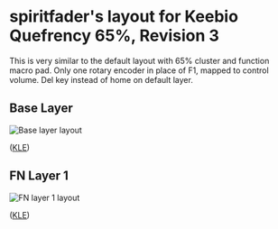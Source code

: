 # spiritfader's layout for Keebio Quefrency 65%, Revision 3

This is very similar to the default layout with 65% cluster and function macro pad. Only one rotary encoder in place of F1, mapped to control volume. Del key instead of home on default layer.

## Base Layer

![Base layer layout](https://i.imgur.com/3vNP7Jc.png)

([KLE](http://www.keyboard-layout-editor.com/#/gists/38c2ace5202a497f392338cb4826850e))

## FN Layer 1

![FN layer 1 layout](https://i.imgur.com/pfvnv4r.png)

([KLE](http://www.keyboard-layout-editor.com/#/gists/5c0c2c26d9abb3faa85081ec18edd128))